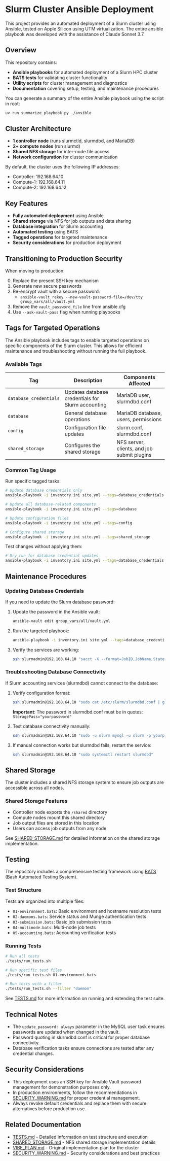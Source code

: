 # Slurm Cluster Ansible Deployment

This project provides an automated deployment of a Slurm cluster using Ansible, tested on Apple Silicon using UTM virtualization. The entire ansible playbook was developed with the assistance of Claude Sonnet 3.7.

## Overview

This repository contains:

- **Ansible playbooks** for automated deployment of a Slurm HPC cluster
- **BATS tests** for validating cluster functionality
- **Utility scripts** for cluster management and diagnostics
- **Documentation** covering setup, testing, and maintenance procedures

You can generate a summary of the entire Ansible playbook using the script in root:

```sh
uv run summarize_playbook.py ./ansible
```

## Cluster Architecture

- **1 controller node** (runs slurmctld, slurmdbd, and MariaDB)
- **2+ compute nodes** (run slurmd)
- **Shared NFS storage** for inter-node file access
- **Network configuration** for cluster communication

By default, the cluster uses the following IP addresses:

- Controller: 192.168.64.10
- Compute-1: 192.168.64.11
- Compute-2: 192.168.64.12

## Key Features

- **Fully automated deployment** using Ansible
- **Shared storage** via NFS for job outputs and data sharing
- **Database integration** for Slurm accounting
- **Automated testing** using BATS
- **Tagged operations** for targeted maintenance
- **Security considerations** for production deployment

## Transitioning to Production Security

When moving to production:

0. Replace the present SSH key mechanism
1. Generate new secure passwords
2. Re-encrypt vault with a secure password:
    - `ansible-vault rekey --new-vault-password-file=/dev/tty group_vars/all/vault.yml`
3. Remove the `vault_password_file` line from ansible.cfg
4. Use `--ask-vault-pass` flag when running playbooks

## Tags for Targeted Operations

The Ansible playbook includes tags to enable targeted operations on specific components of the Slurm cluster. This allows for efficient maintenance and troubleshooting without running the full playbook.

### Available Tags

| Tag                  | Description                                           | Components Affected                                |
|----------------------|-------------------------------------------------------|----------------------------------------------------|
| `database_credentials` | Updates database credentials for Slurm accounting     | MariaDB user, slurmdbd.conf                        |
| `database`            | General database operations                           | MariaDB database, users, permissions               |
| `config`              | Configuration file updates                            | slurm.conf, slurmdbd.conf                          |
| `shared_storage`      | Configures the shared storage                         | NFS server, clients, and job submit plugins        |

### Common Tag Usage

Run specific tagged tasks:

```bash
# Update database credentials only
ansible-playbook -i inventory.ini site.yml --tags=database_credentials

# Update all database-related components
ansible-playbook -i inventory.ini site.yml --tags=database

# Update configuration files
ansible-playbook -i inventory.ini site.yml --tags=config

# Configure shared storage
ansible-playbook -i inventory.ini site.yml --tags=shared_storage
```

Test changes without applying them:

```bash
# Dry run for database credential updates
ansible-playbook -i inventory.ini site.yml --tags=database_credentials --check
```

## Maintenance Procedures

### Updating Database Credentials

If you need to update the Slurm database password:

1. Update the password in the Ansible vault:

   ```bash
   ansible-vault edit group_vars/all/vault.yml
   ```

2. Run the targeted playbook:

   ```bash
   ansible-playbook -i inventory.ini site.yml --tags=database_credentials
   ```

3. Verify the services are working:

   ```bash
   ssh slurmadmin@192.168.64.10 "sacct -X --format=JobID,JobName,State | head -5"
   ```

### Troubleshooting Database Connectivity

If Slurm accounting services (slurmdbd) cannot connect to the database:

1. Verify configuration format:

   ```bash
   ssh slurmadmin@192.168.64.10 "sudo cat /etc/slurm/slurmdbd.conf | grep StoragePass"
   ```

   **Important**: The password in slurmdbd.conf must be in quotes: `StoragePass="yourpassword"`

2. Test database connectivity manually:

   ```bash
   ssh slurmadmin@192.168.64.10 "sudo -u slurm mysql -u slurm -p'yourpassword' slurm_acct_db -e 'SELECT 1;'"
   ```

3. If manual connection works but slurmdbd fails, restart the service:

   ```bash
   ssh slurmadmin@192.168.64.10 "sudo systemctl restart slurmdbd"
   ```

## Shared Storage

The cluster includes a shared NFS storage system to ensure job outputs are accessible across all nodes.

### Shared Storage Features

- Controller node exports the `/shared` directory
- Compute nodes mount this shared directory
- Job output files are stored in this location
- Users can access job outputs from any node

See [SHARED_STORAGE.md](./SHARED_STORAGE.md) for detailed information on the shared storage implementation.

## Testing

The repository includes a comprehensive testing framework using [BATS](https://bats-core.readthedocs.io/en/stable/installation.html) (Bash Automated Testing System).

### Test Structure

Tests are organized into multiple files:

- `01-environment.bats`: Basic environment and hostname resolution tests
- `02-daemons.bats`: Service status and Munge authentication tests
- `03-submission.bats`: Basic job submission tests
- `04-multinode.bats`: Multi-node job tests
- `05-accounting.bats`: Accounting verification tests

### Running Tests

```bash
# Run all tests
./tests/run_tests.sh

# Run specific test files
./tests/run_tests.sh 01-environment.bats

# Run tests with a filter
./tests/run_tests.sh --filter "daemon"
```

See [TESTS.md](./TESTS.md) for more information on running and extending the test suite.

## Technical Notes

- The `update_password: always` parameter in the MySQL user task ensures passwords are updated when changed in the vault.
- Password quoting in slurmdbd.conf is critical for proper database connectivity.
- Database verification tasks ensure connections are tested after any credential changes.

## Security Considerations

- This deployment uses an SSH key for Ansible Vault password management for demonstration purposes only.
- In production environments, follow the recommendations in [SECURITY_WARNING.md](./ansible/SECURITY_WARNING.md) for proper credential management.
- Always revoke default credentials and replace them with secure alternatives before production use.

## Related Documentation

- [TESTS.md](./TESTS.md) - Detailed information on test structure and execution
- [SHARED_STORAGE.md](./SHARED_STORAGE.md) - NFS shared storage implementation details
- [VIBE_PLAN.md](./VIBE_PLAN.md) - Original implementation plan for the cluster
- [SECURITY_WARNING.md](./ansible/SECURITY_WARNING.md) - Security considerations and best practices
